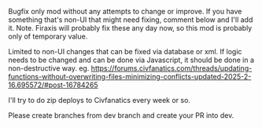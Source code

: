 Bugfix only mod without any attempts to change or improve. If you have something that's non-UI that might need fixing, comment below and I'll add it. Note. Firaxis will probably fix these any day now, so this mod is probably only of temporary value.

Limited to non-UI changes that can be fixed via database or xml.  If logic needs to be changed and can be done via Javascript, it should be done in a non-destructive way. eg. https://forums.civfanatics.com/threads/updating-functions-without-overwriting-files-minimizing-conflicts-updated-2025-2-16.695572/#post-16784265

I'll try to do zip deploys to Civfanatics every week or so.

Please create branches from dev branch and create your PR into dev. 
